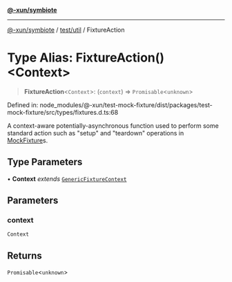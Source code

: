 [**@-xun/symbiote**](../../../README.md)

***

[@-xun/symbiote](../../../README.md) / [test/util](../README.md) / FixtureAction

# Type Alias: FixtureAction()\<Context\>

> **FixtureAction**\<`Context`\>: (`context`) => `Promisable`\<`unknown`\>

Defined in: node\_modules/@-xun/test-mock-fixture/dist/packages/test-mock-fixture/src/types/fixtures.d.ts:68

A context-aware potentially-asynchronous function used to perform some
standard action such as "setup" and "teardown" operations in
[MockFixture](MockFixture.md)s.

## Type Parameters

• **Context** *extends* [`GenericFixtureContext`](GenericFixtureContext.md)

## Parameters

### context

`Context`

## Returns

`Promisable`\<`unknown`\>
